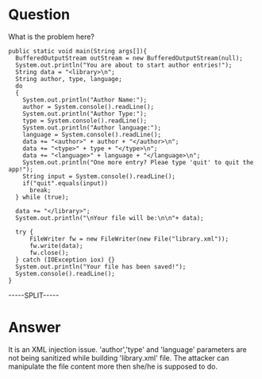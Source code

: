 # Question
 
What is the problem here?
 
```
public static void main(String args[]){  
  BufferedOutputStream outStream = new BufferedOutputStream(null);
  System.out.println("You are about to start author entries!");  
  String data = "<library>\n";
  String author, type, language;
  do
  {
    System.out.println("Author Name:");
    author = System.console().readLine();
    System.out.println("Author Type:");
    type = System.console().readLine();
    System.out.println("Author language:");
    language = System.console().readLine();
    data += "<author>" + author + "</author>\n";
    data += "<type>" + type + "</type>\n";
    data += "<language>" + language + "</language>\n";
    System.out.println("One more entry? Pleae type 'quit' to quit the app!");
    String input = System.console().readLine();
    if("quit".equals(input))
      break;
  } while (true);
  
  data += "</library>";
  System.out.println("\nYour file will be:\n\n"+ data);
  
  try {
      FileWriter fw = new FileWriter(new File("library.xml"));
      fw.write(data);
      fw.close();
  } catch (IOException iox) {}
  System.out.println("Your file has been saved!");
  System.console().readLine();
}
```
 
-----SPLIT-----
 
# Answer

It is an XML injection issue. 'author','type' and 'language' parameters are not being sanitized while building 'library.xml' file. The attacker can manipulate the file content more then she/he is supposed to do.
